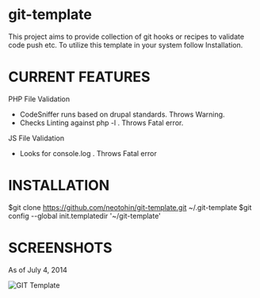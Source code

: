 git-template
============

This project aims to provide collection of git hooks or recipes to validate code push etc. 
To utilize this template in your system follow Installation. 

CURRENT FEATURES
================

PHP File Validation 
  * CodeSniffer runs based on drupal standards. Throws Warning.
  * Checks Linting against php -l . Throws Fatal error. 

JS File Validation 
  * Looks for console.log . Throws Fatal error

INSTALLATION
========

$git clone https://github.com/neotohin/git-template.git ~/.git-template
$git config --global init.templatedir '~/git-template'

SCREENSHOTS
======
As of July 4, 2014

![GIT Template](http://i.imgur.com/PMflTlT)

